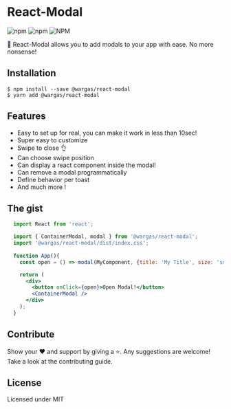 # React-Modal

![npm](https://img.shields.io/npm/dm/@wargas/react-modal?label=%E2%8F%ACdownloads&style=for-the-badge)
![npm](https://img.shields.io/npm/v/@wargas/react-modal.svg?style=for-the-badge)
![NPM](https://img.shields.io/npm/l/@wargas/react-modal?label=%F0%9F%93%9Clicense&style=for-the-badge)


🎉 React-Modal allows you to add modals to your app with ease. No more nonsense!

## Installation

```
$ npm install --save @wargas/react-modal
$ yarn add @wargas/react-modal
```

## Features

- Easy to set up for real, you can make it work in less than 10sec!
- Super easy to customize
- Swipe to close 👌
- Can choose swipe position
- Can display a react component inside the modal!
- Can remove a modal programmatically
- Define behavior per toast
- And much more !

## The gist

```jsx
  import React from 'react';

  import { ContainerModal, modal } from '@wargas/react-modal';
  import '@wargas/react-modal/dist/index.css';
  
  function App(){
    const open = () => modal(MyComponent, {title: 'My Title', size: 'sm', position:'center'});

    return (
      <div>
        <button onClick={open}>Open Modal!</button>
        <ContainerModal />
      </div>
    );
  }
```

## Contribute

Show your ❤️ and support by giving a ⭐. Any suggestions are welcome! Take a look at the contributing guide.


## License

Licensed under MIT
